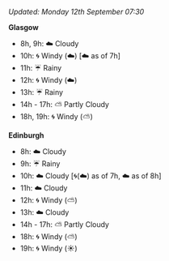 *Updated: Monday 12th September 07:30*

**Glasgow**

* 8h, 9h: :cloud: Cloudy
* 10h: :cyclone: Windy (:cloud:) [:cloud: as of 7h]
* 11h: :umbrella: Rainy
* 12h: :cyclone: Windy (:cloud:)
* 13h: :umbrella: Rainy
* 14h - 17h: :partly_sunny: Partly Cloudy
* 18h, 19h: :cyclone: Windy (:partly_sunny:)

**Edinburgh**

* 8h: :cloud: Cloudy
* 9h: :umbrella: Rainy
* 10h: :cloud: Cloudy [:cyclone:(:cloud:) as of 7h, :cloud: as of 8h]
* 11h: :cloud: Cloudy
* 12h: :cyclone: Windy (:partly_sunny:)
* 13h: :cloud: Cloudy
* 14h - 17h: :partly_sunny: Partly Cloudy
* 18h: :cyclone: Windy (:partly_sunny:)
* 19h: :cyclone: Windy (:sunny:)
